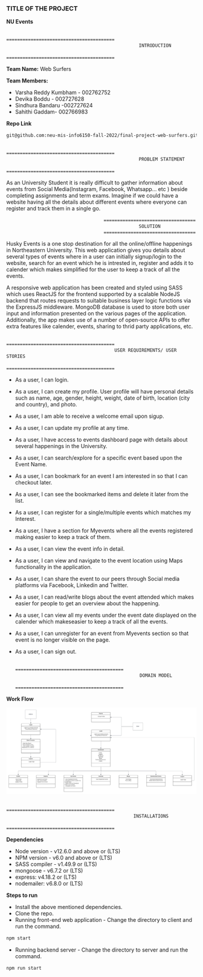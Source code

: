 <h3>TITLE OF THE PROJECT</h3>             

**NU Events**
                                             
  
                                        ========================================
                                                     INTRODUCTION
                                        ========================================

**Team Name:**  Web Surfers            
 
**Team Members:**
- Varsha Reddy Kumbham - 002762752​       
- Devika Boddu - 002727628​           
- Sindhura Bandaru -002727624​          
- Sahithi Gaddam- 002766983​       

**Repo Link**
```bash
git@github.com:neu-mis-info6150-fall-2022/final-project-web-surfers.git
```

                                        ========================================
                                                     PROBLEM STATEMENT
                                        ========================================    
          
As an University Student it is really difficult to gather information about events from  Social Media(Instagram, Facebook, Whatsapp... etc ) beside completing assignments and term exams. Imagine if we could have a website having all the details about different events where everyone can register and track them in a single go.          

                                        ==================================
                                                     SOLUTION
                                        ==================================    
  
Husky Events is a one stop destination for all the online/offline happenings in Northeastern University. This web application gives you
details about several types of events where in a user can initially signup/login to the website, search for an event which he is intrested in, register and adds it to calender which makes simplified for the user to keep a track of all the events.           

A responsive web application has been created and styled using SASS which uses ReactJS for the frontend supported by a scalable NodeJS backend that routes requests to suitable business layer logic functions via the ExpressJS middleware. MongoDB database is used to store both user input and information presented on the various pages of the application. Additionally, the app makes use of a number of open-source APIs to offer extra features like calender, events, sharing to thrid party applications, etc.


                                        
                                        ========================================
                                            USER REQUIREMENTS/ USER STORIES
                                        ========================================   

- As a user, I can login. 
- As a user, I can create my profile. User profile will have personal details such as name, age, gender, height, weight, date of birth, location (city and country), and photo. 
- As a user, I am able to receive a welcome email upon sigup. 
- As a user, I can update my profile at any time.
- As a user, I have access to events dashboard page with details about several happenings in the University.
- As a user, I can search/explore for a specific event based upon the Event Name.
- As a user, I can bookmark for an event I am interested in so that I can checkout later.
- As a user, I can see the bookmarked items and delete it later from the list.
- As a user, I can register for a single/multiple events which matches my Interest.
- As a user, I have a section for Myevents where all the events registered making easier to keep a track of them.
- As a user, I can view the event info in detail.
- As a user, I can view and navigate to the event location using Maps functionality in the application.
- As a user, I can share the event to our peers through Social media platforms via Facebook, Linkedin and Twitter.
- As a user, I can read/write blogs about the event attended which makes easier for people to get an overview about the happening.
- As a user, I can view all my events under the event date displayed on the calender which makeseasier to keep a track of all the events.
- As a user, I can unregister for an event from Myevents section so that event is no longer visible on the page.
- As a user, I can sign out. 
         


                                        ========================================
                                                    DOMAIN MODEL
                                        ========================================                 

**Work Flow**            

![Model Diagram](./Flow_Diagram/Domain_Model.png)       


                                        ========================================
                                                   INSTALLATIONS
                                        ========================================
**Dependencies**

- Node version - v12.6.0 and above or (LTS)
- NPM version - v6.0 and above or (LTS)
- SASS compiler - v1.49.9 or (LTS)
- mongoose - v6.7.2 or (LTS)
- express: v4.18.2 or (LTS)
- nodemailer: v6.8.0 or (LTS)


**Steps to run**

- Install the above mentioned dependencies.
- Clone the repo.
- Running front-end web application - Change the directory to client and run the command. 
```bash 
npm start
```
- Running backend server -  Change the directory to server and run the command.
```bash 
npm run start
```








